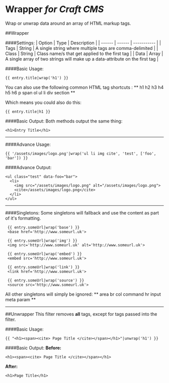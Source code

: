# Wrapper *for Craft CMS*
Wrap or unwrap data around an array of HTML markup tags.

##Wrapper

####Settings:
| Option | Type   | Description |
| ------ | ------ | ----------- |
| Tags   | String | A single string where multiple tags are comma-delimited |
| Class  | String | Class name/s that get applied to the first tag |
| Data   | Array  | A single array of two strings will make up a data-attribute on the first tag |

####Basic Usage:
```
{{ entry.title|wrap('h1') }}
```

You can also use the following common HTML tag shortcuts :
** h1 h2 h3 h4 h5 h6 p span ol ul li div section **


Which means you could also do this:
```
{{ entry.title|h1 }}
```

####Basic Output:
Both methods output the same thing:

```
<h1>Entry Title</h1>
```
---
####Advance Usage:
```
{{ '/assets/images/logo.png'|wrap('ul li img cite', 'test', ['foo', 'bar']) }}
```
####Advance Output:
```
<ul class="test" data-foo="bar">
  <li>
    <img src="/assets/images/logo.png" alt="/assets/images/logo.png">
    <cite>/assets/images/logo.png</cite>
  </li>
</ul>
```
---

####Singletons:
Some singletons will fallback and use the content as part of it's formatting.

```
 {{ entry.someUrl|wrap('base') }}
 <base href='http://www.someurl.uk'>
```
```
 {{ entry.someUrl|wrap('img') }}
 <img src='http://www.someurl.uk' alt='http://www.someurl.uk'>
```
```
 {{ entry.someUrl|wrap('embed') }}
 <embed src='http://www.someurl.uk'>
```
```
 {{ entry.someUrl|wrap('link') }}
 <link href='http://www.someurl.uk'>
```
```
 {{ entry.someUrl|wrap('source') }}
 <source src='http://www.someurl.uk'>
```
All other singletons will simply be ignored:
** area br col command hr input meta param **



----

##Unwrapper
This filter removes **all** tags, except for tags passed into the filter.

####Basic Usage:
```
{{ "<h1><span><cite> Page Title </cite></span></h1>"|unwrap('h1') }}
```
####Basic Output:
**Before:**
```
<h1><span><cite> Page Title </cite></span></h1>
```
**After:**
```
<h1>Page Title</h1>
```

